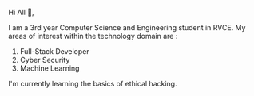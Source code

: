 Hi All 👋,

I am a 3rd year Computer Science and Engineering student in RVCE. My areas of interest within the technology domain are :
1. Full-Stack Developer
2. Cyber Security
3. Machine Learning

I'm currently learning the basics of ethical hacking.

<!--
**Adithyan8/Adithyan8** is a ✨ _special_ ✨ repository because its `README.md` (this file) appears on your GitHub profile.

Here are some ideas to get you started:

- 🔭 I’m currently working on ...
- 🌱 I’m currently learning ...
- 👯 I’m looking to collaborate on ...
- 🤔 I’m looking for help with ...
- 💬 Ask me about ...
- 📫 How to reach me: ...
- 😄 Pronouns: ...
- ⚡ Fun fact: ...
-->
